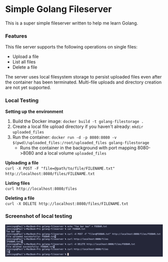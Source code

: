 # Simple Golang Fileserver

This is a super simple fileserver written to help me learn Golang.

### Features

This file server supports the following operations on single files:

- Upload a file
- List all files
- Delete a file

The server uses local filesystem storage to persist uploaded files even after the container has been terminated.
Multi-file uploads and directory creation are not yet supported.

### Local Testing

**Setting up the environment**
1. Build the Docker image: `docker build -t golang-filestorage .`
2. Create a local file upload directory if you haven't already: `mkdir uploaded_files`
3. Run the container: `docker run -d -p 8080:8080 -v $(pwd)/uploaded_files:/root/uploaded_files golang-filestorage`
   - Runs the container in the background with port mapping 8080->8080 and a local volume `uploaded_files`

**Uploading a file**  
`curl -X POST -F "file=@path/to/file/FILENAME.txt" http://localhost:8080/files/FILENAME.txt`

**Listing files**  
`curl http://localhost:8080/files`

**Deleting a file**  
`curl -X DELETE http://localhost:8080/files/FILENAME.txt`


### Screenshot of local testing

<img src="example_usage.png" alt="Example usage" width="800"/>

